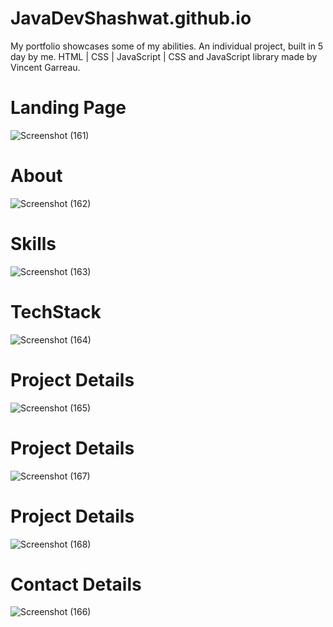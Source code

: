 # JavaDevShashwat.github.io
My portfolio showcases some of my abilities. An individual project, built in 5 day by me.
HTML | CSS | JavaScript | CSS and JavaScript library made by Vincent Garreau. 
# Landing Page
![Screenshot (161)](https://github.com/JavaDevShashwat/JavaDevShashwat.github.io/assets/62950509/b0ff9f66-035b-4126-b6f0-4d26ccf61c8c)
# About
![Screenshot (162)](https://github.com/JavaDevShashwat/JavaDevShashwat.github.io/assets/62950509/3500e71f-39b1-4d4a-856d-4ba0719904c0)
# Skills
![Screenshot (163)](https://github.com/JavaDevShashwat/JavaDevShashwat.github.io/assets/62950509/09d65e2c-5308-4e0c-9922-4e23cbb84514)
# TechStack
![Screenshot (164)](https://github.com/JavaDevShashwat/JavaDevShashwat.github.io/assets/62950509/d668e5bd-beb8-484b-85ef-e977a599d01d)
# Project Details
![Screenshot (165)](https://github.com/JavaDevShashwat/JavaDevShashwat.github.io/assets/62950509/b3fcb79f-c171-4f30-b579-60533634c07d)
# Project Details
![Screenshot (167)](https://github.com/JavaDevShashwat/JavaDevShashwat.github.io/assets/62950509/2582ef2b-b0c5-4b34-8a59-d8093323f41a)
# Project Details
![Screenshot (168)](https://github.com/JavaDevShashwat/JavaDevShashwat.github.io/assets/62950509/56931835-0d34-4580-ae4b-a3bed31c867b)
# Contact Details
![Screenshot (166)](https://github.com/JavaDevShashwat/JavaDevShashwat.github.io/assets/62950509/33886819-a53d-4aa1-b158-8b6544e33139)

